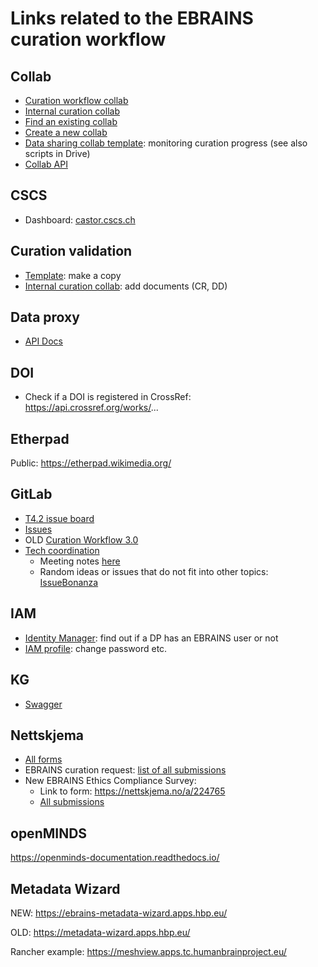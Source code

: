# Links related to the EBRAINS curation workflow

## Collab

 - [Curation workflow collab](https://wiki.ebrains.eu/bin/view/Collabs/curation-workflow)
 - [Internal curation collab](https://wiki.ebrains.eu/bin/view/Collabs/hbp-data-curation)
 - [Find an existing collab](https://wiki.ebrains.eu/bin/view/Collabs)
 - [Create a new collab](https://wiki.ebrains.eu/bin/view/Collabs?clbaction=create)
 - [Data sharing collab template](https://wiki.ebrains.eu/bin/view/Collabs/data-sharing-collab-template/): monitoring curation progress (see also scripts in Drive)
 - [Collab API](https://wiki.ebrains.eu/bin/view/Collabs/the-collaboratory/Documentation%20Wiki/API/)

## CSCS

 - Dashboard: [castor.cscs.ch](https://castor.cscs.ch/)

## Curation validation

 - [Template](https://docs.google.com/document/d/1bCQyJEJ3uusgaJPYw5vjnTUQkPtQwnX6YLLA62Rcotk/edit): make a copy
 - [Internal curation collab](https://drive.ebrains.eu/library/47995dbc-f576-4008-a76c-eefbfd818529/HBP%20Data%20Curation%20-%20Internal/CW3.0%20Dataset%20specific%20documents): add documents (CR, DD)

## Data proxy

 - [API Docs](https://data-proxy.ebrains.eu/api/docs)

## DOI

 - Check if a DOI is registered in CrossRef: https://api.crossref.org/works/...

## Etherpad

Public: https://etherpad.wikimedia.org/

## GitLab

 - [T4.2 issue board](https://kanban.ebrains.eu/curators/ebrains-curation-team/-/boards/59)
 - [Issues](https://kanban.ebrains.eu/curators/ebrains-curation-team/-/issues)
 - OLD [Curation Workflow 3.0](https://kanban.ebrains.eu/curators/ebrains-curation-team/-/wikis/1.-Curation-workflow-3.0)
 - [Tech coordination](https://gitlab.ebrains.eu/ri/tech-hub)
   - Meeting notes [here](https://gitlab.ebrains.eu/ri/tech-hub/coordination/meetings/-/wikis/Home/Technical-Coordination)
   - Random ideas or issues that do not fit into other topics: [IssueBonanza](https://gitlab.ebrains.eu/ri/tech-hub/issue-bonanza/-/issues)

## IAM

 - [Identity Manager](https://wiki.ebrains.eu/bin/view/Identity/#/users/): find out if a DP has an EBRAINS user or not
 - [IAM profile](https://iam.ebrains.eu/auth/realms/hbp/account/): change password etc.

## KG
 - [Swagger](https://core.kg.ebrains.eu/swagger-ui/index.html)

## Nettskjema

 - [All forms](https://nettskjema.no/user/form)
 - EBRAINS curation request: [list of all submissions](https://nettskjema.no/user/form/submission/list.html?id=104328)
 - New EBRAINS Ethics Compliance Survey:
   - Link to form: https://nettskjema.no/a/224765
   - [All submissions](https://nettskjema.no/user/form/submission/list.html?id=224765)

## openMINDS

https://openminds-documentation.readthedocs.io/

## Metadata Wizard

NEW: https://ebrains-metadata-wizard.apps.hbp.eu/

OLD: https://metadata-wizard.apps.hbp.eu/

Rancher example: https://meshview.apps.tc.humanbrainproject.eu/
